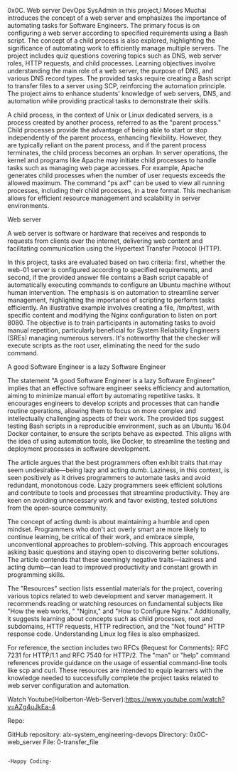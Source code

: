 0x0C. Web server DevOps SysAdmin in this project,I Moses Muchai introduces the concept of a web server and emphasizes the importance of automating tasks for Software Engineers.
The primary focus is on configuring a web server according to specified requirements using a Bash script. The concept of a child process is also explored,
highlighting the significance of automating work to efficiently manage multiple servers. The project includes quiz questions covering topics such as DNS,
web server roles, HTTP requests, and child processes. Learning objectives involve understanding the main role of a web server, the purpose of DNS, and 
various DNS record types. The provided tasks require creating a Bash script to transfer files to a server using SCP, reinforcing the automation principle.
The project aims to enhance students' knowledge of web servers, DNS, and automation while providing practical tasks to demonstrate their skills.

A child process, in the context of Unix or Linux dedicated servers, is a process created by another process, referred to as the "parent process." Child processes
provide the advantage of being able to start or stop independently of the parent process, enhancing flexibility. However, they are typically reliant on the parent process,
and if the parent process terminates, the child process becomes an orphan. In server operations, the kernel and programs like Apache may initiate child processes to handle
tasks such as managing web page accesses. For example, Apache generates child processes when the number of user requests exceeds the allowed maximum. The command "ps axf" 
can be used to view all running processes, including their child processes, in a tree format. This mechanism allows for efficient resource management and scalability in server environments.

Web server 

A web server is software or hardware that receives and responds to requests from clients over the internet, delivering web content and facilitating communication using the Hypertext Transfer Protocol (HTTP).



In this project, tasks are evaluated based on two criteria: first, whether the web-01 server is configured according to specified requirements, and second, if the provided answer file contains a Bash script capable
of automatically executing commands to configure an Ubuntu machine without human intervention. The emphasis is on automation to streamline server management, highlighting the importance of scripting to perform tasks efficiently.
An illustrative example involves creating a file, /tmp/test, with specific content and modifying the Nginx configuration to listen on port 8080. The objective is to train participants in automating tasks to avoid manual repetition,
particularly beneficial for System Reliability Engineers (SREs) managing numerous servers. It's noteworthy that the checker will execute scripts as the root user, eliminating the need for the sudo command.

A good Software Engineer is a lazy Software Engineer

The statement "A good Software Engineer is a lazy Software Engineer" implies that an effective software engineer seeks efficiency and automation, aiming to minimize manual effort by automating repetitive tasks.
It encourages engineers to develop scripts and processes that can handle routine operations, allowing them to focus on more complex and intellectually challenging aspects of their work. The provided tips suggest
testing Bash scripts in a reproducible environment, such as an Ubuntu 16.04 Docker container, to ensure the scripts behave as expected. This aligns with the idea of using automation tools, like Docker, to streamline
the testing and deployment processes in software development.


The article argues that the best programmers often exhibit traits that may seem undesirable—being lazy and acting dumb. Laziness, in this context, is seen positively as it drives programmers to automate tasks and avoid redundant,
monotonous code. Lazy programmers seek efficient solutions and contribute to tools and processes that streamline productivity. They are keen on avoiding unnecessary work and favor existing, tested solutions from the open-source community.

The concept of acting dumb is about maintaining a humble and open mindset. Programmers who don't act overly smart are more likely to continue learning, be critical of their work, and embrace simple, unconventional approaches to 
problem-solving. This approach encourages asking basic questions and staying open to discovering better solutions. The article contends that these seemingly negative traits—laziness and acting dumb—can lead to improved productivity
and constant growth in programming skills.


The "Resources" section lists essential materials for the project, covering various topics related to web development and server management. It recommends reading or watching resources on fundamental subjects like "How the web works,
" "Nginx," and "How to Configure Nginx." Additionally, it suggests learning about concepts such as child processes, root and subdomains, HTTP requests, HTTP redirection, and the "Not found" HTTP response code. Understanding Linux log
files is also emphasized.

For reference, the section includes two RFCs (Request for Comments): RFC 7231 for HTTP/1.1 and RFC 7540 for HTTP/2. The "man" or "help" command references provide guidance on the usage of essential command-line tools like scp and curl.
These resources are intended to equip learners with the knowledge needed to successfully complete the project tasks related to web server configuration and automation.


Watch Youtube(Holberton-Web-Server):https://www.youtube.com/watch?v=AZg4uJkEa-4

Repo:

GitHub repository: alx-system_engineering-devops
Directory: 0x0C-web_server
File: 0-transfer_file

                                                                                                              -Happy Coding-

